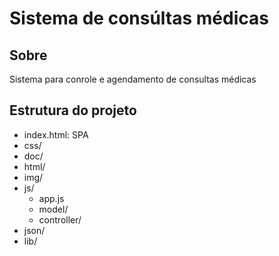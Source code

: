 # Sistema de consúltas médicas

## Sobre
  Sistema para conrole e agendamento de consultas médicas

## Estrutura do projeto

  * index.html: SPA
  * css/
  * doc/
  * html/
  * img/
  * js/
    * app.js
    * model/
    * controller/
  * json/
  * lib/


